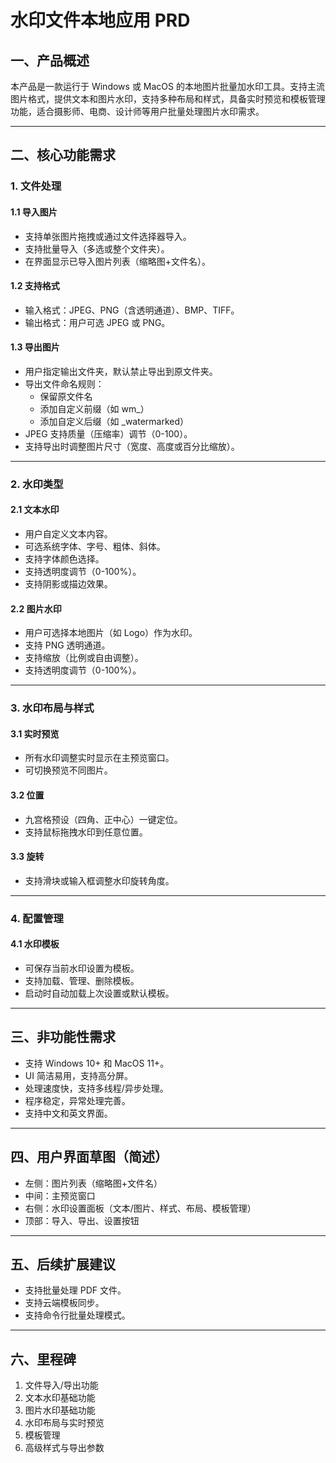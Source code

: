 # 水印文件本地应用 PRD

## 一、产品概述

本产品是一款运行于 Windows 或 MacOS 的本地图片批量加水印工具。支持主流图片格式，提供文本和图片水印，支持多种布局和样式，具备实时预览和模板管理功能，适合摄影师、电商、设计师等用户批量处理图片水印需求。

---

## 二、核心功能需求

### 1. 文件处理

#### 1.1 导入图片
- 支持单张图片拖拽或通过文件选择器导入。
- 支持批量导入（多选或整个文件夹）。
- 在界面显示已导入图片列表（缩略图+文件名）。

#### 1.2 支持格式
- 输入格式：JPEG、PNG（含透明通道）、BMP、TIFF。
- 输出格式：用户可选 JPEG 或 PNG。

#### 1.3 导出图片
- 用户指定输出文件夹，默认禁止导出到原文件夹。
- 导出文件命名规则：
  - 保留原文件名
  - 添加自定义前缀（如 wm_）
  - 添加自定义后缀（如 _watermarked）
- JPEG 支持质量（压缩率）调节（0-100）。
- 支持导出时调整图片尺寸（宽度、高度或百分比缩放）。

---

### 2. 水印类型

#### 2.1 文本水印
- 用户自定义文本内容。
- 可选系统字体、字号、粗体、斜体。
- 支持字体颜色选择。
- 支持透明度调节（0-100%）。
- 支持阴影或描边效果。

#### 2.2 图片水印
- 用户可选择本地图片（如 Logo）作为水印。
- 支持 PNG 透明通道。
- 支持缩放（比例或自由调整）。
- 支持透明度调节（0-100%）。

---

### 3. 水印布局与样式

#### 3.1 实时预览
- 所有水印调整实时显示在主预览窗口。
- 可切换预览不同图片。

#### 3.2 位置
- 九宫格预设（四角、正中心）一键定位。
- 支持鼠标拖拽水印到任意位置。

#### 3.3 旋转
- 支持滑块或输入框调整水印旋转角度。

---

### 4. 配置管理

#### 4.1 水印模板
- 可保存当前水印设置为模板。
- 支持加载、管理、删除模板。
- 启动时自动加载上次设置或默认模板。

---

## 三、非功能性需求

- 支持 Windows 10+ 和 MacOS 11+。
- UI 简洁易用，支持高分屏。
- 处理速度快，支持多线程/异步处理。
- 程序稳定，异常处理完善。
- 支持中文和英文界面。

---

## 四、用户界面草图（简述）

- 左侧：图片列表（缩略图+文件名）
- 中间：主预览窗口
- 右侧：水印设置面板（文本/图片、样式、布局、模板管理）
- 顶部：导入、导出、设置按钮

---

## 五、后续扩展建议

- 支持批量处理 PDF 文件。
- 支持云端模板同步。
- 支持命令行批量处理模式。

---

## 六、里程碑

1. 文件导入/导出功能
2. 文本水印基础功能
3. 图片水印基础功能
4. 水印布局与实时预览
5. 模板管理
6. 高级样式与导出参数